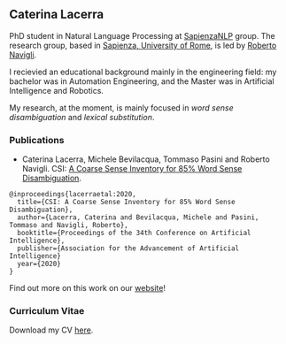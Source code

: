 ## Caterina Lacerra

PhD student in Natural Language Processing at [SapienzaNLP](http://sapienzanlp.uniroma1.it/) group. The research group, based in [Sapienza, University of Rome](https://www.uniroma1.it/en/pagina-strutturale/home), is led by [Roberto Navigli](http://wwwusers.di.uniroma1.it/~navigli/).

I recievied an educational background mainly in the engineering field: my bachelor was in Automation Engineering, and the Master was in Artificial Intelligence and Robotics. 

My research, at the moment, is mainly focused in *word sense disambiguation* and *lexical substitution*.

### Publications

- Caterina Lacerra, Michele Bevilacqua, Tommaso Pasini and Roberto Navigli. CSI: [A Coarse Sense Inventory for 85% Word Sense Disambiguation](https://pasinit.github.io/papers/lacerra_etal_aaai2020.pdf).

```
@inproceedings{lacerraetal:2020,
  title={CSI: A Coarse Sense Inventory for 85% Word Sense Disambiguation},
  author={Lacerra, Caterina and Bevilacqua, Michele and Pasini, Tommaso and Navigli, Roberto},
  booktitle={Proceedings of the 34th Conference on Artificial Intelligence},
  publisher={Association for the Advancement of Artificial Intelligence}
  year={2020}
}
```
Find out more on this work on our [website](https://sapienzanlp.github.io/csi/)!

### Curriculum Vitae
Download my CV [here](https://caterinaLacerra.github.io/docs/curriculum_vitae.pdf).

